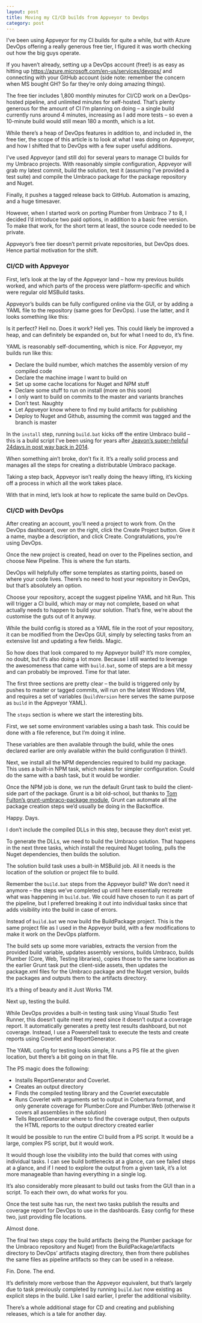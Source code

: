 ```yaml
---
layout: post
title: Moving my CI/CD builds from Appveyor to DevOps
category: post
---
```

I’ve been using Appveyor for my CI builds for quite a while, but with Azure DevOps offering a really generous free tier, I figured it was worth checking out how the big guys operate.

If you haven’t already, setting up a DevOps account (free!) is as easy as hitting up https://azure.microsoft.com/en-us/services/devops/ and connecting with your GitHub account (side note: remember the concern when MS bought GH? So far they’re only doing amazing things).

The free tier includes 1,800 monthly minutes for CI/CD work on a DevOps-hosted pipeline, and unlimited minutes for self-hosted. That’s plenty generous for the amount of CI I’m planning on doing – a single build currently runs around 4 minutes, increasing as I add more tests – so even a 10-minute build would still mean 180 a month, which is a lot.

While there’s a heap of DevOps features in addition to, and included in, the free tier, the scope of this article is to look at what I was doing on Appveyor, and how I shifted that to DevOps with a few super useful additions.

I’ve used Appveyor (and still do) for several years to manage CI builds for my Umbraco projects. With reasonably simple configuration, Appveyor will grab my latest commit, build the solution, test it (assuming I’ve provided a test suite) and compile the Umbraco package for the package repository and Nuget. 

Finally, it pushes a tagged release back to GitHub. Automation is amazing, and a huge timesaver.

However, when I started work on porting Plumber from Umbraco 7 to 8, I decided I’d introduce two paid options, in addition to a basic free version. To make that work, for the short term at least, the source code needed to be private. 

Appveyor’s free tier doesn’t permit private repositories, but DevOps does. Hence partial motivation for the shift.

### CI/CD with Appveyor

First, let’s look at the lay of the Appveyor land – how my previous builds worked, and which parts of the process were platform-specific and which were regular old MSBuild tasks.

Appveyor’s builds can be fully configured online via the GUI, or by adding a YAML file to the repository (same goes for DevOps). I use the latter, and it looks something like this:

<script src="https://gist.github.com/nathanwoulfe/bf3e4c2e1d43d9596b7163700326c466.js"></script>

Is it perfect? Hell no. Does it work? Hell yes. This could likely be improved a heap, and can definitely be expanded on, but for what I need to do, it’s fine.

YAML is reasonably self-documenting, which is nice. For Appveyor, my builds run like this:

-	Declare the build number, which matches the assembly version of my compiled code
-	Declare the machine image I want to build on
-	Set up some cache locations for Nuget and NPM stuff
-	Declare some stuff to run on install (more on this soon)
-	I only want to build on commits to the master and variants branches
-	Don’t test. Naughty
-	Let Appveyor know where to find my build artifacts for publishing
-	Deploy to Nuget and Github, assuming the commit was tagged and the branch is master

In the `install` step, running `build.bat` kicks off the entire Umbraco build – this is a build script I’ve been using for years after [Jeavon’s super-helpful 24days.in post way back in 2014](https://24days.in/umbraco-cms/2014/packaging-with-appveyor/). 

When something ain’t broke, don’t fix it. It’s a really solid process and manages all the steps for creating a distributable Umbraco package.

Taking a step back, Appveyor isn’t really doing the heavy lifting, it’s kicking off a process in which all the work takes place. 

With that in mind, let’s look at how to replicate the same build on DevOps.

### CI/CD with DevOps

After creating an account, you’ll need a project to work from. On the DevOps dashboard, over on the right, click the Create Project button. Give it a name, maybe a description, and click Create. Congratulations, you’re using DevOps.

Once the new project is created, head on over to the Pipelines section, and choose New Pipeline. This is where the fun starts. 

DevOps will helpfully offer some templates as starting points, based on where your code lives. There’s no need to host your repository in DevOps, but that’s absolutely an option.

Choose your repository, accept the suggest pipeline YAML and hit Run. This will trigger a CI build, which may or may not complete, based on what actually needs to happen to build your solution. That’s fine, we’re about the customise the guts out of it anyway.

While the build config is stored as a YAML file in the root of your repository, it can be modified from the DevOps GUI, simply by selecting tasks from an extensive list and updating a few fields. Magic.

So how does that look compared to my Appveyor build? It’s more complex, no doubt, but it’s also doing a lot more. Because I still wanted to leverage the awesomeness that came with `build.bat`, some of steps are a bit messy and can probably be improved. Time for that later.

<script src="https://gist.github.com/nathanwoulfe/d7a67592ca07e79810e3184475c9e754.js"></script>

The first three sections are pretty clear – the build is triggered only by pushes to master or tagged commits, will run on the latest Windows VM, and requires a set of variables (`buildVersion` here serves the same purpose as `build` in the Appveyor YAML).

The `steps` section is where we start the interesting bits.

First, we set some environment variables using a bash task. This could be done with a file reference, but I’m doing it inline. 

These variables are then available through the build, while the ones declared earlier are only available within the build configuration (I think!).

Next, we install all the NPM dependencies required to build my package. This uses a built-in NPM task, which makes for simpler configuration. Could do the same with a bash task, but it would be wordier.

Once the NPM job is done, we run the default Grunt task to build the client-side part of the package. Grunt is a bit old-school, but thanks to [Tom Fulton’s grunt-umbraco-package module](https://www.npmjs.com/package/grunt-umbraco-package), Grunt can automate all the package creation steps we’d usually be doing in the Backoffice. 

Happy. Days. 

I don’t include the compiled DLLs in this step, because they don’t exist yet.

To generate the DLLs, we need to build the Umbraco solution. That happens in the next three tasks, which install the required Nuget tooling, pulls the Nuget dependencies, then builds the solution.

The solution build task uses a built-in MSBuild job. All it needs is the location of the solution or project file to build. 

Remember the `build.bat` steps from the Appveyor build? We don’t need it anymore – the steps we’ve completed up until here essentially recreate what was happening in `build.bat`. We could have chosen to run it as part of the pipeline, but I preferred breaking it out into individual tasks since that adds visibility into the build in case of errors.

Instead of `build.bat` we now build the BuildPackage project. This is the same project file as I used in the Appveyor build, with a few modifications to make it work on the DevOps platform. 

The build sets up some more variables, extracts the version from the provided build variable, updates assembly versions, builds Umbraco, builds Plumber (Core, Web, Testing libraries), copies those to the same location as the earlier Grunt task put the client-side assets, then updates the package.xml files for the Umbraco package and the Nuget version, builds the packages and outputs them to the artifacts directory.

It’s a thing of beauty and it Just Works TM.

Next up, testing the build.

While DevOps provides a built-in testing task using Visual Studio Test Runner, this doesn’t quite meet my need since it doesn’t output a coverage report. It automatically generates a pretty test results dashboard, but not coverage. Instead, I use a Powershell task to execute the tests and create reports using Coverlet and ReportGenerator.

The YAML config for testing looks simple, it runs a PS file at the given location, but there’s a bit going on in that file.

<script src="https://gist.github.com/nathanwoulfe/b44dfe0654b5fb3cc4db3d06279247f4.js"></script>

The PS magic does the following:

-	Installs ReportGenerator and Coverlet.
-	Creates an output directory
-	Finds the compiled testing library and the Coverlet executable
-	Runs Coverlet with arguments set to output in Cobertura format, and only generate coverage for Plumber.Core and Plumber.Web (otherwise it covers all assemblies in the solution)
-	Tells ReportGenerator where to find the coverage output, then outputs the HTML reports to the output directory created earlier

It would be possible to run the entire CI build from a PS script. It would be a large, complex PS script, but it would work.

It would though lose the visibility into the build that comes with using individual tasks. I can see build bottlenecks at a glance, can see failed steps at a glance, and if I need to explore the output from a given task, it’s a lot more manageable than having everything in a single log. 

It’s also considerably more pleasant to build out tasks from the GUI than in a script. To each their own, do what works for you.

Once the test suite has run, the next two tasks publish the results and coverage report for DevOps to use in the dashboards. Easy config for these two, just providing file locations.

Almost done.

The final two steps copy the build artifacts (being the Plumber package for the Umbraco repository and Nuget) from the BuildPackage/artifacts directory to DevOps’ artifacts staging directory, then from there publishes the same files as pipeline artifacts so they can be used in a release.

Fin. Done. The end.

It’s definitely more verbose than the Appveyor equivalent, but that’s largely due to task previously completed by running `build.bat` now existing as explicit steps in the build. Like I said earlier, I prefer the additional visibility.

There’s a whole additional stage for CD and creating and publishing releases, which is a tale for another day.




